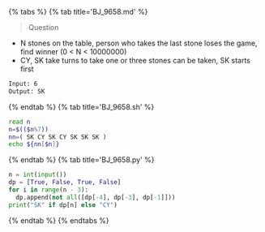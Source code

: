 {% tabs %}
{% tab title='BJ_9658.md' %}

> Question

* N stones on the table, person who takes the last stone loses the game, find winner  (0 < N < 10000000)
* CY, SK take turns to take one or three stones can be taken, SK starts first

```txt
Input: 6
Output: SK
```

{% endtab %}
{% tab title='BJ_9658.sh' %}

```sh
read n
n=$(($n%7))
nn=( SK CY SK CY SK SK SK )
echo ${nn[$n]}
```

{% endtab %}
{% tab title='BJ_9658.py' %}

```py
n = int(input())
dp = [True, False, True, False]
for i in range(n - 3):
  dp.append(not all([dp[-4], dp[-3], dp[-1]]))
print("SK" if dp[n] else "CY")
```

{% endtab %}
{% endtabs %}
